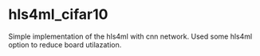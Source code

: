 # hls4ml_cifar10
Simple implementation of the hls4ml with cnn network.
Used some hls4ml option to reduce board utilazation. 
